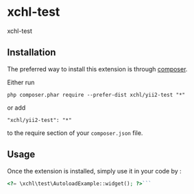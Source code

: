 xchl-test
=========
xchl-test

Installation
------------

The preferred way to install this extension is through [composer](http://getcomposer.org/download/).

Either run

```
php composer.phar require --prefer-dist xchl/yii2-test "*"
```

or add

```
"xchl/yii2-test": "*"
```

to the require section of your `composer.json` file.


Usage
-----

Once the extension is installed, simply use it in your code by  :

```php
<?= \xchl\test\AutoloadExample::widget(); ?>```